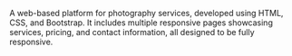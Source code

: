 A web-based platform for photography services, developed using HTML, CSS, and Bootstrap. It includes multiple responsive pages showcasing services, pricing, and contact information, all designed to be fully responsive.
